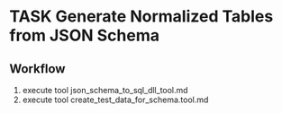 # TASK Generate Normalized Tables from JSON Schema

## Workflow
1. execute tool json_schema_to_sql_dll_tool.md
2. execute tool create_test_data_for_schema.tool.md




